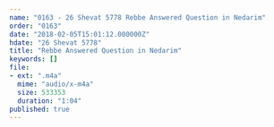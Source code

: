 ```yaml
---
name: "0163 - 26 Shevat 5778 Rebbe Answered Question in Nedarim"
order: "0163"
date: "2018-02-05T15:01:12.000000Z"
hdate: "26 Shevat 5778"
title: "Rebbe Answered Question in Nedarim"
keywords: []
file:
- ext: ".m4a"
  mime: "audio/x-m4a"
  size: 533353
  duration: "1:04"
published: true
---
```


